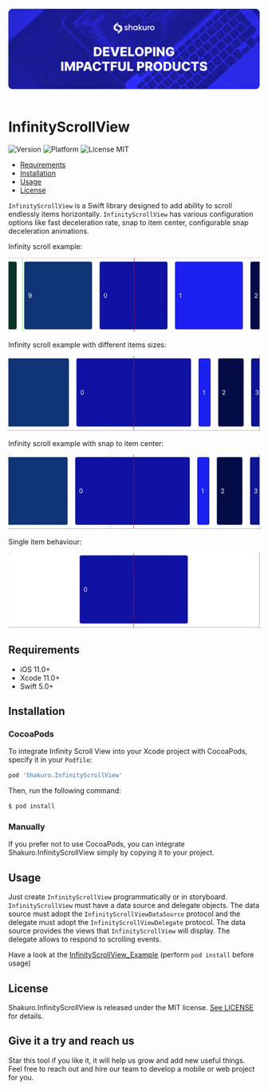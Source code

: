 ![Shakuro Infinity Scroll View](Resources/title_image.png)
<br><br>
# InfinityScrollView
![Version](https://img.shields.io/badge/version-1.0.0-blue.svg)
![Platform](https://img.shields.io/badge/platform-iOS-lightgrey.svg)
![License MIT](https://img.shields.io/badge/license-MIT-green.svg)

- [Requirements](#requirements)
- [Installation](#installation)
- [Usage](#usage)
- [License](#license)

`InfinityScrollView` is a Swift library designed to add ability to scroll endlessly items horizontally. `InfinityScrollView` has various configuration options like fast deceleration rate, snap to item center, configurable snap deceleration animations. 


Infinity scroll example:

![](Resources/infinity_scroll.gif)


Infinity scroll example with different items sizes:

![](Resources/infinity_scroll_with_different_sizes.gif)


Infinity scroll example with snap to item center:

![](Resources/infinity_scroll_with_snap_to_center.gif)


Single item behaviour:

![](Resources/single_item_behaviour.gif)


## Requirements

- iOS 11.0+
- Xcode 11.0+
- Swift 5.0+

## Installation

### CocoaPods

To integrate Infinity Scroll View into your Xcode project with CocoaPods, specify it in your `Podfile`:

```ruby
pod 'Shakuro.InfinityScrollView'
```

Then, run the following command:

```bash
$ pod install
```

### Manually

If you prefer not to use CocoaPods, you can integrate Shakuro.InfinityScrollView simply by copying it to your project.

## Usage

Just create `InfinityScrollView` programmatically or in storyboard. `InfinityScrollView` must have a data source and delegate objects. The data source must adopt the `InfinityScrollViewDataSource` protocol and the delegate must adopt the `InfinityScrollViewDelegate` protocol. The data source provides the views that `InfinityScrollView` will display. The delegate allows to respond to scrolling events.

Have a look at the [InfinityScrollView_Example](https://github.com/shakurocom/InfinityScrollView/tree/main/InfinityScrollView_Example) (perform `pod install` before usage)

## License

Shakuro.InfinityScrollView is released under the MIT license. [See LICENSE](https://github.com/shakurocom/InfinityScrollView/blob/main/LICENSE.md) for details.

## Give it a try and reach us

Star this tool if you like it, it will help us grow and add new useful things. 
Feel free to reach out and hire our team to develop a mobile or web project for you.



